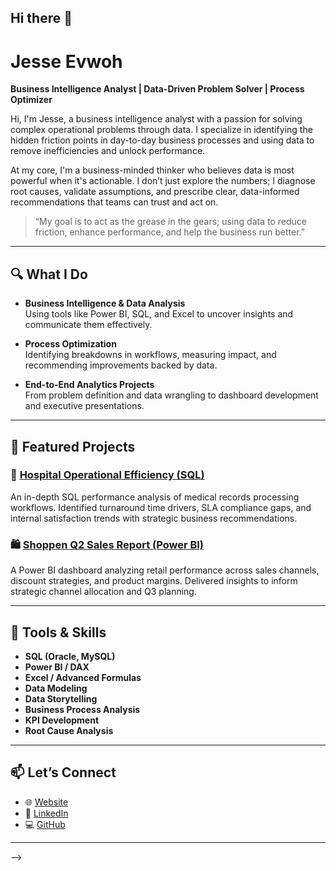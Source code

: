 ## Hi there 👋

# Jesse Evwoh

**Business Intelligence Analyst | Data-Driven Problem Solver | Process Optimizer**

Hi, I'm Jesse, a business intelligence analyst with a passion for solving complex operational problems through data. I specialize in identifying the hidden friction points in day-to-day business processes and using data to remove inefficiencies and unlock performance.

At my core, I'm a business-minded thinker who believes data is most powerful when it's actionable. I don’t just explore the numbers; I diagnose root causes, validate assumptions, and prescribe clear, data-informed recommendations that teams can trust and act on.

> “My goal is to act as the grease in the gears; using data to reduce friction, enhance performance, and help the business run better.”

---

## 🔍 What I Do

- **Business Intelligence & Data Analysis**  
  Using tools like Power BI, SQL, and Excel to uncover insights and communicate them effectively.

- **Process Optimization**  
  Identifying breakdowns in workflows, measuring impact, and recommending improvements backed by data.

- **End-to-End Analytics Projects**  
  From problem definition and data wrangling to dashboard development and executive presentations.

---

## 📂 Featured Projects

### 🏥 [Hospital Operational Efficiency (SQL)](https://github.com/jesseevwoh/sql-hospital-operationas-analysis)
An in-depth SQL performance analysis of medical records processing workflows. Identified turnaround time drivers, SLA compliance gaps, and internal satisfaction trends with strategic business recommendations.

### 🛍️ [Shoppen Q2 Sales Report (Power BI)](https://github.com/jesseevwoh/powerbi-shoppen-sales-analysis)
A Power BI dashboard analyzing retail performance across sales channels, discount strategies, and product margins. Delivered insights to inform strategic channel allocation and Q3 planning.

---

## 🔧 Tools & Skills

- **SQL (Oracle, MySQL)**
- **Power BI / DAX**
- **Excel / Advanced Formulas**
- **Data Modeling**
- **Data Storytelling**
- **Business Process Analysis**
- **KPI Development**
- **Root Cause Analysis**

---

## 📫 Let’s Connect

- 🌐 [Website](https://jesseevwoh.netlify.app/)  
- 🔗 [LinkedIn](https://www.linkedin.com/in/jesse-evwoh)  
- 💻 [GitHub](https://github.com/jesseevwoh)  

---
-->
